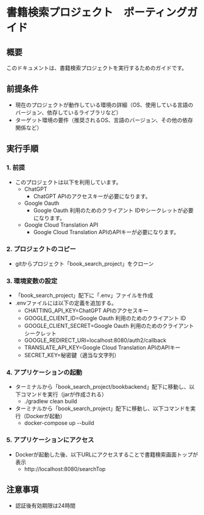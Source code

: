 # 書籍検索プロジェクト　ポーティングガイド

## 概要
このドキュメントは、書籍検索プロジェクトを実行するためのガイドです。

## 前提条件
- 現在のプロジェクトが動作している環境の詳細（OS、使用している言語のバージョン、依存しているライブラリなど）
- ターゲット環境の要件（推奨されるOS、言語のバージョン、その他の依存関係など）

## 実行手順
### 1. 前提
   - このプロジェクトは以下を利用しています。
     - ChatGPT
       - ChatGPT APIのアクセスキーが必要になります。
     - Google Oauth
       - Google Oauth 利用のためのクライアント IDやシークレットが必要になります。
     - Google Cloud Translation API
       - Google Cloud Translation APIのAPIキーが必要になります。

### 2. プロジェクトのコピー
   - gitからプロジェクト「book_search_project」をクローン

### 3. 環境変数の設定
   - 「book_search_project」配下に「.env」ファイルを作成
   - .envファイルには以下の定義を追加する。
     - CHATTING_API_KEY=ChatGPT APIのアクセスキー
     - GOOGLE_CLIENT_ID=Google Oauth 利用のためのクライアント ID
     - GOOGLE_CLIENT_SECRET=Google Oauth 利用のためのクライアント シークレット
     - GOOGLE_REDIRECT_URI=localhost:8080/auth2/callback
     - TRANSLATE_API_KEY=Google Cloud Translation APIのAPIキー
     - SECRET_KEY=秘密鍵（適当な文字列）

### 4. アプリケーションの起動
   - ターミナルから「book_search_project/bookbackend」配下に移動し、以下コマンドを実行（jarが作成される）
     - ./gradlew clean build
   - ターミナルから「book_search_project」配下に移動し、以下コマンドを実行（Dockerが起動）
     - docker-compose up --build

### 5. アプリケーションにアクセス
   - Dockerが起動した後、以下URLにアクセスすることで書籍検索画面トップが表示
     - http://localhost:8080/searchTop

## 注意事項
   - 認証後有効期限は24時間
